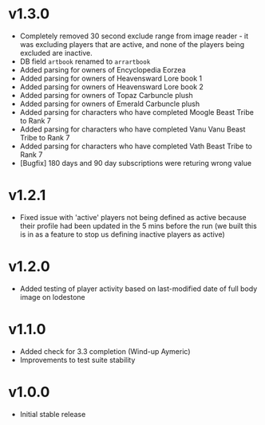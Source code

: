 v1.3.0
======
* Completely removed 30 second exclude range from image reader - it was excluding players that are active, and none of the players being excluded are inactive.
* DB field `artbook` renamed to `arrartbook`
* Added parsing for owners of Encyclopedia Eorzea
* Added parsing for owners of Heavensward Lore book 1
* Added parsing for owners of Heavensward Lore book 2
* Added parsing for owners of Topaz Carbuncle plush
* Added parsing for owners of Emerald Carbuncle plush
* Added parsing for characters who have completed Moogle Beast Tribe to Rank 7
* Added parsing for characters who have completed Vanu Vanu Beast Tribe to Rank 7
* Added parsing for characters who have completed Vath Beast Tribe to Rank 7
* [Bugfix] 180 days and 90 day subscriptions were returing wrong value

v1.2.1
======
* Fixed issue with 'active' players not being defined as active because their profile had been updated in the 5 mins before the run (we built this is in as a feature to stop us defining inactive players as active)

v1.2.0
======
* Added testing of player activity based on last-modified date of full body image on lodestone

v1.1.0
=======
* Added check for 3.3 completion (Wind-up Aymeric)
* Improvements to test suite stability

v1.0.0
=======
* Initial stable release

